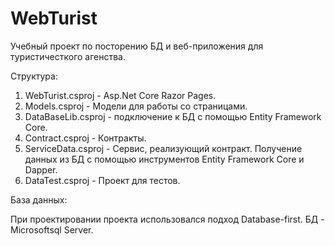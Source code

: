 # WebTurist


Учебный проект по посторению БД и веб-приложения для туристичесткого агенства.

Структура:

1. WebTurist.csproj - Asp.Net Core Razor Pages.
2. Models.csproj - Модели для работы со страницами.
3. DataBaseLib.csproj - подключение к БД с помощью Entity Framework Core.
4. Contract.csproj - Контракты. 
5. ServiceData.csproj - Сервис, реализующий контракт. Получение данных из БД с помощью инструментов Entity Framework Core и Dapper.
6. DataTest.csproj - Проект для тестов.

База данных:

При проектировании проекта использовался подход Database-first. БД -Microsoftsql Server.


